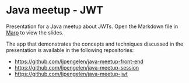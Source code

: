 # Java meetup - JWT
Presentation for a Java meetup about JWTs.
Open the Markdown file in [Marp](https://yhatt.github.io/marp/) to view the slides.

The app that demonstrates the concepts and techniques discussed in the presentation is available in the following repositories:
 * https://github.com/ljpengelen/java-meetup-front-end
 * https://github.com/ljpengelen/java-meetup-session
 * https://github.com/ljpengelen/java-meetup-jwt
